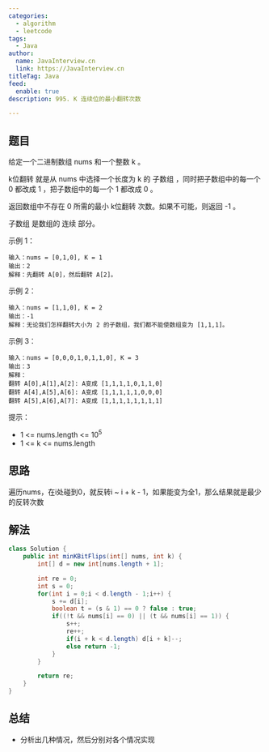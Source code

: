 ```yaml
---
categories:
  - algorithm
  - leetcode
tags:
  - Java
author: 
  name: JavaInterview.cn
  link: https://JavaInterview.cn
titleTag: Java
feed:
  enable: true
description: 995. K 连续位的最小翻转次数

---
```


## 题目
给定一个二进制数组 nums 和一个整数 k 。

k位翻转 就是从 nums 中选择一个长度为 k 的 子数组 ，同时把子数组中的每一个 0 都改成 1 ，把子数组中的每一个 1 都改成 0 。

返回数组中不存在 0 所需的最小 k位翻转 次数。如果不可能，则返回 -1 。

子数组 是数组的 连续 部分。



示例 1：

    输入：nums = [0,1,0], K = 1
    输出：2
    解释：先翻转 A[0]，然后翻转 A[2]。
示例 2：

    输入：nums = [1,1,0], K = 2
    输出：-1
    解释：无论我们怎样翻转大小为 2 的子数组，我们都不能使数组变为 [1,1,1]。
示例 3：

    输入：nums = [0,0,0,1,0,1,1,0], K = 3
    输出：3
    解释：
    翻转 A[0],A[1],A[2]: A变成 [1,1,1,1,0,1,1,0]
    翻转 A[4],A[5],A[6]: A变成 [1,1,1,1,1,0,0,0]
    翻转 A[5],A[6],A[7]: A变成 [1,1,1,1,1,1,1,1]


提示：

* 1 <= nums.length <= 10<sup>5</sup>
* 1 <= k <= nums.length

## 思路

遍历nums，在i处碰到0，就反转i ~ i + k - 1，如果能变为全1，那么结果就是最少的反转次数

## 解法
```java
class Solution {
    public int minKBitFlips(int[] nums, int k) {
        int[] d = new int[nums.length + 1];

        int re = 0;
        int s = 0;
        for(int i = 0;i < d.length - 1;i++) {
            s += d[i];
            boolean t = (s & 1) == 0 ? false : true;
            if((!t && nums[i] == 0) || (t && nums[i] == 1)) {
                s++;
                re++;
                if(i + k < d.length) d[i + k]--;
                else return -1;
            }
        }

        return re;
    }
}

```

## 总结

- 分析出几种情况，然后分别对各个情况实现 
